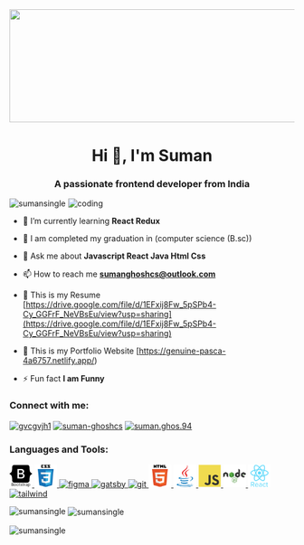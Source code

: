 <img width="1000" height="200" src="https://img.freepik.com/free-vector/web-development-banner-computer-with-window-computer-with-browser-window_80328-118.jpg">
<h1 align="center">Hi 👋, I'm Suman</h1>
<h3 align="center">A passionate frontend developer from India</h3>
<img align="right" alt="coding" width="400" src="https://user-images.githubusercontent.com/55389276/140866485-8fb1c876-9a8f-4d6a-98dc-08c4981eaf70.gif">
<p align="left"> <img src="https://komarev.com/ghpvc/?username=sumansingle&label=Profile%20views&color=0e75b6&style=flat" alt="sumansingle" /> </p>

- 🌱 I’m currently learning **React Redux**

- 📝 I am completed my graduation in (computer science (B.sc))

- 💬 Ask me about **Javascript React Java Html Css**

- 📫 How to reach me **sumanghoshcs@outlook.com**
- 📄 This is my Resume [https://drive.google.com/file/d/1EFxij8Fw_5pSPb4-Cy_GGFrF_NeVBsEu/view?usp=sharing](https://drive.google.com/file/d/1EFxij8Fw_5pSPb4-Cy_GGFrF_NeVBsEu/view?usp=sharing)
- 📄 This is my Portfolio Website [https://genuine-pasca-4a6757.netlify.app/)

- ⚡ Fun fact **I am Funny**

<h3 align="left">Connect with me:</h3>
<p align="left">
<a href="https://codepen.io/gvcgvjh1" target="blank"><img align="center" src="https://raw.githubusercontent.com/rahuldkjain/github-profile-readme-generator/master/src/images/icons/Social/codepen.svg" alt="gvcgvjh1" height="30" width="40" /></a>
<a href="https://linkedin.com/in/suman-ghoshcs" target="blank"><img align="center" src="https://raw.githubusercontent.com/rahuldkjain/github-profile-readme-generator/master/src/images/icons/Social/linked-in-alt.svg" alt="suman-ghoshcs" height="30" width="40" /></a>
<a href="https://fb.com/suman.ghos.94" target="blank"><img align="center" src="https://raw.githubusercontent.com/rahuldkjain/github-profile-readme-generator/master/src/images/icons/Social/facebook.svg" alt="suman.ghos.94" height="30" width="40" /></a>
</p>

<h3 align="left">Languages and Tools:</h3>
<p align="left"> <a href="https://getbootstrap.com" target="_blank" rel="noreferrer"> <img src="https://raw.githubusercontent.com/devicons/devicon/master/icons/bootstrap/bootstrap-plain-wordmark.svg" alt="bootstrap" width="40" height="40"/> </a> <a href="https://www.w3schools.com/css/" target="_blank" rel="noreferrer"> <img src="https://raw.githubusercontent.com/devicons/devicon/master/icons/css3/css3-original-wordmark.svg" alt="css3" width="40" height="40"/> </a> <a href="https://www.figma.com/" target="_blank" rel="noreferrer"> <img src="https://www.vectorlogo.zone/logos/figma/figma-icon.svg" alt="figma" width="40" height="40"/> </a> <a href="https://www.gatsbyjs.com/" target="_blank" rel="noreferrer"> <img src="https://www.vectorlogo.zone/logos/gatsbyjs/gatsbyjs-icon.svg" alt="gatsby" width="40" height="40"/> </a> <a href="https://git-scm.com/" target="_blank" rel="noreferrer"> <img src="https://www.vectorlogo.zone/logos/git-scm/git-scm-icon.svg" alt="git" width="40" height="40"/> </a> <a href="https://www.w3.org/html/" target="_blank" rel="noreferrer"> <img src="https://raw.githubusercontent.com/devicons/devicon/master/icons/html5/html5-original-wordmark.svg" alt="html5" width="40" height="40"/> </a> <a href="https://www.java.com" target="_blank" rel="noreferrer"> <img src="https://raw.githubusercontent.com/devicons/devicon/master/icons/java/java-original.svg" alt="java" width="40" height="40"/> </a> <a href="https://developer.mozilla.org/en-US/docs/Web/JavaScript" target="_blank" rel="noreferrer"> <img src="https://raw.githubusercontent.com/devicons/devicon/master/icons/javascript/javascript-original.svg" alt="javascript" width="40" height="40"/> </a> <a href="https://nodejs.org" target="_blank" rel="noreferrer"> <img src="https://raw.githubusercontent.com/devicons/devicon/master/icons/nodejs/nodejs-original-wordmark.svg" alt="nodejs" width="40" height="40"/> </a> <a href="https://reactjs.org/" target="_blank" rel="noreferrer"> <img src="https://raw.githubusercontent.com/devicons/devicon/master/icons/react/react-original-wordmark.svg" alt="react" width="40" height="40"/> </a> <a href="https://tailwindcss.com/" target="_blank" rel="noreferrer"> <img src="https://www.vectorlogo.zone/logos/tailwindcss/tailwindcss-icon.svg" alt="tailwind" width="40" height="40"/> </a> </p>

<p><img align="left" src="https://github-readme-stats.vercel.app/api/top-langs?username=sumansingle&show_icons=true&locale=en&layout=compact" alt="sumansingle" /></p>

<p>&nbsp;<img align="center" src="https://github-readme-stats.vercel.app/api?username=sumansingle&show_icons=true&locale=en" alt="sumansingle" /></p>

<p><img align="center" src="https://github-readme-streak-stats.herokuapp.com/?user=sumansingle&" alt="sumansingle" /></p>
